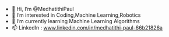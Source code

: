 - 👋 Hi, I’m @MedhatithiPaul
- 👀 I’m interested in Coding,Machine Learning,Robotics
- 🌱 I’m currently learning Machine Learning Algorithms
- 📫 LinkedIn : www.linkedin.com/in/medhatithi-paul-66b21826a 

<!---
MedhatithiPaul/MedhatithiPaul is a ✨ special ✨ repository because its `README.md` (this file) appears on your GitHub profile.
You can click the Preview link to take a look at your changes.
--->
